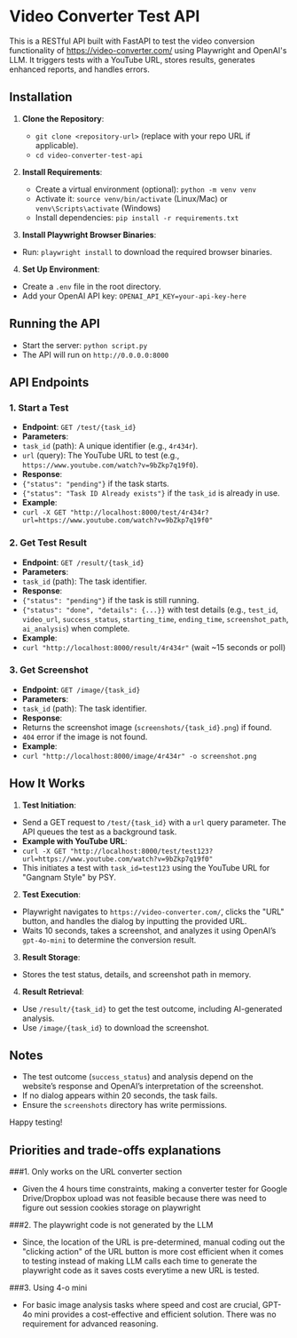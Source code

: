 # Video Converter Test API

This is a RESTful API built with FastAPI to test the video conversion functionality of https://video-converter.com/ using Playwright and OpenAI's LLM. It triggers tests with a YouTube URL, stores results, generates enhanced reports, and handles errors.

## Installation

1. **Clone the Repository**:
   - `git clone <repository-url>` (replace with your repo URL if applicable).
   - `cd video-converter-test-api`

2. **Install Requirements**:
   - Create a virtual environment (optional): `python -m venv venv`
   - Activate it: `source venv/bin/activate` (Linux/Mac) or `venv\Scripts\activate` (Windows)
   - Install dependencies: `pip install -r requirements.txt`

3. **Install Playwright Browser Binaries**:
- Run: `playwright install` to download the required browser binaries.

4. **Set Up Environment**:
- Create a `.env` file in the root directory.
- Add your OpenAI API key: `OPENAI_API_KEY=your-api-key-here`

## Running the API

- Start the server: `python script.py`
- The API will run on `http://0.0.0.0:8000`

## API Endpoints

### 1. Start a Test
- **Endpoint**: `GET /test/{task_id}`
- **Parameters**:
- `task_id` (path): A unique identifier (e.g., `4r434r`).
- `url` (query): The YouTube URL to test (e.g., `https://www.youtube.com/watch?v=9bZkp7q19f0`).
- **Response**:
- `{"status": "pending"}` if the task starts.
- `{"status": "Task ID Already exists"}` if the `task_id` is already in use.
- **Example**:
- `curl -X GET "http://localhost:8000/test/4r434r?url=https://www.youtube.com/watch?v=9bZkp7q19f0"`

### 2. Get Test Result
- **Endpoint**: `GET /result/{task_id}`
- **Parameters**:
- `task_id` (path): The task identifier.
- **Response**:
- `{"status": "pending"}` if the task is still running.
- `{"status": "done", "details": {...}}` with test details (e.g., `test_id`, `video_url`, `success_status`, `starting_time`, `ending_time`, `screenshot_path`, `ai_analysis`) when complete.
- **Example**:
- `curl "http://localhost:8000/result/4r434r"` (wait ~15 seconds or poll)

### 3. Get Screenshot
- **Endpoint**: `GET /image/{task_id}`
- **Parameters**:
- `task_id` (path): The task identifier.
- **Response**:
- Returns the screenshot image (`screenshots/{task_id}.png`) if found.
- `404` error if the image is not found.
- **Example**:
- `curl "http://localhost:8000/image/4r434r" -o screenshot.png`

## How It Works

1. **Test Initiation**:
- Send a GET request to `/test/{task_id}` with a `url` query parameter. The API queues the test as a background task.
- **Example with YouTube URL**:
- `curl -X GET "http://localhost:8000/test/test123?url=https://www.youtube.com/watch?v=9bZkp7q19f0"`
- This initiates a test with `task_id=test123` using the YouTube URL for "Gangnam Style" by PSY.

2. **Test Execution**:
- Playwright navigates to `https://video-converter.com/`, clicks the "URL" button, and handles the dialog by inputting the provided URL.
- Waits 10 seconds, takes a screenshot, and analyzes it using OpenAI’s `gpt-4o-mini` to determine the conversion result.

3. **Result Storage**:
- Stores the test status, details, and screenshot path in memory.

4. **Result Retrieval**:
- Use `/result/{task_id}` to get the test outcome, including AI-generated analysis.
- Use `/image/{task_id}` to download the screenshot.

## Notes
- The test outcome (`success_status`) and analysis depend on the website’s response and OpenAI’s interpretation of the screenshot.
- If no dialog appears within 20 seconds, the task fails.
- Ensure the `screenshots` directory has write permissions.

Happy testing!

## Priorities and trade-offs explanations

###1. Only works on the URL converter section
- Given the 4 hours time constraints, making a converter tester for Google Drive/Dropbox upload was not feasible because there was need to figure out session cookies storage on playwright

###2. The playwright code is not generated by the LLM
- Since, the location of the URL is pre-determined, manual coding out the "clicking action" of the URL button is more cost efficient when it comes to testing instead of making LLM calls each time to generate the playwright code as it saves costs everytime a new URL is tested.

###3. Using 4-o mini
- For basic image analysis tasks where speed and cost are crucial, GPT-4o mini provides a cost-effective and efficient solution. There was no requirement for advanced reasoning.


